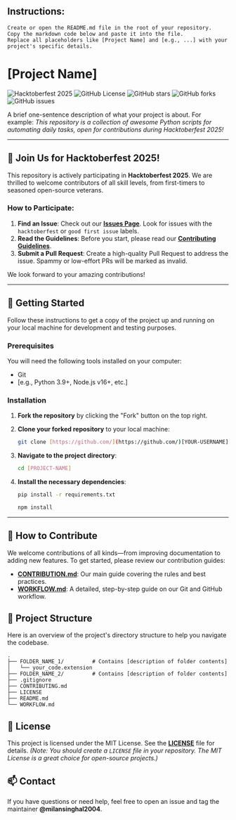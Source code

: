 ## Instructions:
```
Create or open the README.md file in the root of your repository.
Copy the markdown code below and paste it into the file.
Replace all placeholders like [Project Name] and [e.g., ...] with your project's specific details.
```

# [Project Name]

![Hacktoberfest 2025](https://img.shields.io/badge/Hacktoberfest-2025-orange.svg)
![GitHub License](https://img.shields.io/badge/license-MIT-blue.svg)
![GitHub stars](https://img.shields.io/github/stars/milansinghal2004/[PROJECT-NAME]?style=social)
![GitHub forks](https://img.shields.io/github/forks/milansinghal2004/[PROJECT-NAME]?style=social)
![GitHub issues](https://img.shields.io/github/issues/milansinghal2004/[PROJECT-NAME])

A brief one-sentence description of what your project is about. For example:
*This repository is a collection of awesome Python scripts for automating daily tasks, open for contributions during Hacktoberfest 2025!*

---

## 🎃 Join Us for Hacktoberfest 2025!

This repository is actively participating in **Hacktoberfest 2025**. We are thrilled to welcome contributors of all skill levels, from first-timers to seasoned open-source veterans.

### How to Participate:
1.  **Find an Issue**: Check out our **[Issues Page](https://github.com/milansinghal2004/[PROJECT-NAME]/issues)**. Look for issues with the `hacktoberfest` or `good first issue` labels.
2.  **Read the Guidelines**: Before you start, please read our **[Contributing Guidelines](CONTRIBUTING.md)**.
3.  **Submit a Pull Request**: Create a high-quality Pull Request to address the issue. Spammy or low-effort PRs will be marked as invalid.

We look forward to your amazing contributions!

---

## 🚀 Getting Started

Follow these instructions to get a copy of the project up and running on your local machine for development and testing purposes.

### Prerequisites

You will need the following tools installed on your computer:
- Git
- [e.g., Python 3.9+, Node.js v16+, etc.]

### Installation

1.  **Fork the repository** by clicking the "Fork" button on the top right.

2.  **Clone your forked repository** to your local machine:
    ```bash
    git clone [https://github.com/](https://github.com/)[YOUR-USERNAME]/[PROJECT-NAME].git
    ```

3.  **Navigate to the project directory**:
    ```bash
    cd [PROJECT-NAME]
    ```

4.  **Install the necessary dependencies**:
    ```bash
    pip install -r requirements.txt
    ```

    ```bash
    npm install
    ```

---

## 🤝 How to Contribute

We welcome contributions of all kinds—from improving documentation to adding new features. To get started, please review our contribution guides:

-   **[CONTRIBUTION.md](contribution.md)**: Our main guide covering the rules and best practices.
-   **[WORKFLOW.md](WORKFLOW.md)**: A detailed, step-by-step guide on our Git and GitHub workflow.

## 📂 Project Structure

Here is an overview of the project's directory structure to help you navigate the codebase.
```
.
├── FOLDER_NAME_1/         # Contains [description of folder contents]
│   └── your_code.extension
├── FOLDER_NAME_2/         # Contains [description of folder contents]
├── .gitignore
├── CONTRIBUTING.md
├── LICENSE
├── README.md
└── WORKFLOW.md
```


## 📜 License

This project is licensed under the MIT License. See the **[LICENSE](LICENSE)** file for details.
*(Note: You should create a `LICENSE` file in your repository. The MIT License is a great choice for open-source projects.)*

## 📫 Contact

If you have questions or need help, feel free to open an issue and tag the maintainer **@milansinghal2004**.
